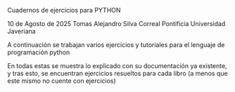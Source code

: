Cuadernos de ejercicios para PYTHON

10 de Agosto de 2025
Tomas Alejandro Silva Correal
Pontificia Universidad Javeriana



A continuación se trabajan varios ejercicios y tutoriales para el lenguaje de programación python

En todas estas se muestra lo explicado con su documentación ya existente, y tras esto, se encuentran ejercicios resueltos para cada libro (a menos que este mismo no cuente con ejercicios)
